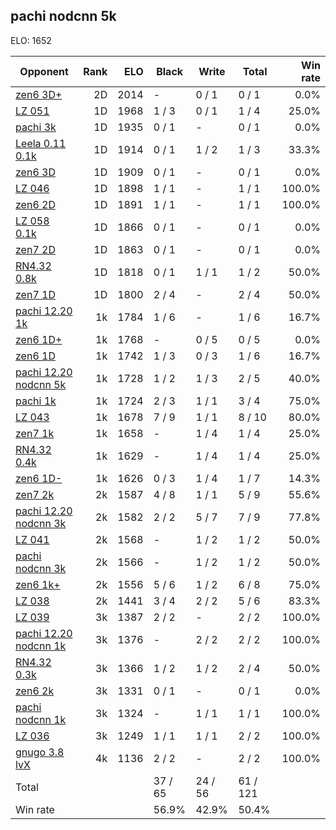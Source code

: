 ## pachi nodcnn 5k ##

ELO: 1652

Opponent | Rank | ELO | Black | Write | Total | Win rate
---------|-----:|----:|-------|-------|-------|-------:
[zen6 3D+](zen6%203D+.md) | 2D | 2014 | - | 0 / 1 | 0 / 1 | 0.0%
[LZ 051](LZ%20051.md) | 1D | 1968 | 1 / 3 | 0 / 1 | 1 / 4 | 25.0%
[pachi 3k](pachi%203k.md) | 1D | 1935 | 0 / 1 | - | 0 / 1 | 0.0%
[Leela 0.11 0.1k](Leela%200.11%200.1k.md) | 1D | 1914 | 0 / 1 | 1 / 2 | 1 / 3 | 33.3%
[zen6 3D](zen6%203D.md) | 1D | 1909 | 0 / 1 | - | 0 / 1 | 0.0%
[LZ 046](LZ%20046.md) | 1D | 1898 | 1 / 1 | - | 1 / 1 | 100.0%
[zen6 2D](zen6%202D.md) | 1D | 1891 | 1 / 1 | - | 1 / 1 | 100.0%
[LZ 058 0.1k](LZ%20058%200.1k.md) | 1D | 1866 | 0 / 1 | - | 0 / 1 | 0.0%
[zen7 2D](zen7%202D.md) | 1D | 1863 | 0 / 1 | - | 0 / 1 | 0.0%
[RN4.32 0.8k](RN4.32%200.8k.md) | 1D | 1818 | 0 / 1 | 1 / 1 | 1 / 2 | 50.0%
[zen7 1D](zen7%201D.md) | 1D | 1800 | 2 / 4 | - | 2 / 4 | 50.0%
[pachi 12.20 1k](pachi%2012.20%201k.md) | 1k | 1784 | 1 / 6 | - | 1 / 6 | 16.7%
[zen6 1D+](zen6%201D+.md) | 1k | 1768 | - | 0 / 5 | 0 / 5 | 0.0%
[zen6 1D](zen6%201D.md) | 1k | 1742 | 1 / 3 | 0 / 3 | 1 / 6 | 16.7%
[pachi 12.20 nodcnn 5k](pachi%2012.20%20nodcnn%205k.md) | 1k | 1728 | 1 / 2 | 1 / 3 | 2 / 5 | 40.0%
[pachi 1k](pachi%201k.md) | 1k | 1724 | 2 / 3 | 1 / 1 | 3 / 4 | 75.0%
[LZ 043](LZ%20043.md) | 1k | 1678 | 7 / 9 | 1 / 1 | 8 / 10 | 80.0%
[zen7 1k](zen7%201k.md) | 1k | 1658 | - | 1 / 4 | 1 / 4 | 25.0%
[RN4.32 0.4k](RN4.32%200.4k.md) | 1k | 1629 | - | 1 / 4 | 1 / 4 | 25.0%
[zen6 1D-](zen6%201D-.md) | 1k | 1626 | 0 / 3 | 1 / 4 | 1 / 7 | 14.3%
[zen7 2k](zen7%202k.md) | 2k | 1587 | 4 / 8 | 1 / 1 | 5 / 9 | 55.6%
[pachi 12.20 nodcnn 3k](pachi%2012.20%20nodcnn%203k.md) | 2k | 1582 | 2 / 2 | 5 / 7 | 7 / 9 | 77.8%
[LZ 041](LZ%20041.md) | 2k | 1568 | - | 1 / 2 | 1 / 2 | 50.0%
[pachi nodcnn 3k](pachi%20nodcnn%203k.md) | 2k | 1566 | - | 1 / 2 | 1 / 2 | 50.0%
[zen6 1k+](zen6%201k+.md) | 2k | 1556 | 5 / 6 | 1 / 2 | 6 / 8 | 75.0%
[LZ 038](LZ%20038.md) | 2k | 1441 | 3 / 4 | 2 / 2 | 5 / 6 | 83.3%
[LZ 039](LZ%20039.md) | 3k | 1387 | 2 / 2 | - | 2 / 2 | 100.0%
[pachi 12.20 nodcnn 1k](pachi%2012.20%20nodcnn%201k.md) | 3k | 1376 | - | 2 / 2 | 2 / 2 | 100.0%
[RN4.32 0.3k](RN4.32%200.3k.md) | 3k | 1366 | 1 / 2 | 1 / 2 | 2 / 4 | 50.0%
[zen6 2k](zen6%202k.md) | 3k | 1331 | 0 / 1 | - | 0 / 1 | 0.0%
[pachi nodcnn 1k](pachi%20nodcnn%201k.md) | 3k | 1324 | - | 1 / 1 | 1 / 1 | 100.0%
[LZ 036](LZ%20036.md) | 3k | 1249 | 1 / 1 | 1 / 1 | 2 / 2 | 100.0%
[gnugo 3.8 lvX](gnugo%203.8%20lvX.md) | 4k | 1136 | 2 / 2 | - | 2 / 2 | 100.0%
Total | | | 37 / 65 | 24 / 56 | 61 / 121 | 
Win rate| | | 56.9% | 42.9% | 50.4% | 
